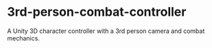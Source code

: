 # 3rd-person-combat-controller
A Unity 3D character controller with a 3rd person camera and combat mechanics.
